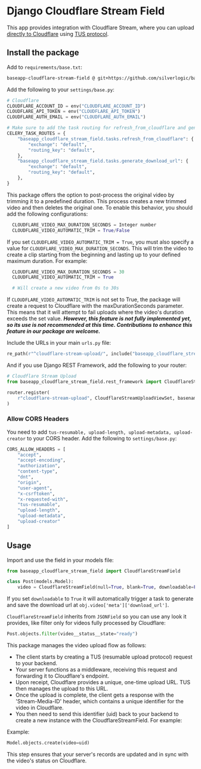 # Django Cloudflare Stream Field

This app provides integration with Cloudflare Stream, where you can upload [directly to Cloudflare](https://developers.cloudflare.com/stream/uploading-videos/direct-creator-uploads/) using [TUS protocol](https://tus.io/).

## Install the package

Add to `requirements/base.txt`:

```bash
baseapp-cloudflare-stream-field @ git+https://github.com/silverlogic/baseapp-backend.git@v0.1#subdirectory=baseapp-cloudflare-stream-field
```

Add the following to your `settings/base.py`:

```python
# Cloudflare
CLOUDFLARE_ACCOUNT_ID = env("CLOUDFLARE_ACCOUNT_ID")
CLOUDFLARE_API_TOKEN = env("CLOUDFLARE_API_TOKEN")
CLOUDFLARE_AUTH_EMAIL = env("CLOUDFLARE_AUTH_EMAIL")

# Make sure to add the task routing for refresh_from_cloudflare and generate_download_url
CELERY_TASK_ROUTES = {
    "baseapp_cloudflare_stream_field.tasks.refresh_from_cloudflare": {
        "exchange": "default",
        "routing_key": "default",
    },
    "baseapp_cloudflare_stream_field.tasks.generate_download_url": {
        "exchange": "default",
        "routing_key": "default",
    },
}
```

This package offers the option to post-process the original video by trimming it to a predefined duration. This process creates a new trimmed video and then deletes the original one. To enable this behavior, you should add the following configurations:

```python
  CLOUDFLARE_VIDEO_MAX_DURATION_SECONDS = Integer number
  CLOUDFLARE_VIDEO_AUTOMATIC_TRIM = True/False
```

If you set ```CLOUDFLARE_VIDEO_AUTOMATIC_TRIM = True```, you must also specify a value for ```CLOUDFLARE_VIDEO_MAX_DURATION_SECONDS```. This will trim the video to create a clip starting from the beginning and lasting up to your defined maximum duration. For example:

```python
  CLOUDFLARE_VIDEO_MAX_DURATION_SECONDS = 30
  CLOUDFLARE_VIDEO_AUTOMATIC_TRIM = True

  # Will create a new video from 0s to 30s
```

If ```CLOUDFLARE_VIDEO_AUTOMATIC_TRIM``` is not set to True, the package will create a request to Cloudflare with the maxDurationSeconds parameter. This means that it will attempt to fail uploads where the video's duration exceeds the set value. ***However, this feature is not fully implemented yet, so its use is not recommended at this time. Contributions to enhance this feature in our package are welcome.***

Include the URLs in your main `urls.py` file:

```python
re_path(r"^cloudflare-stream-upload/", include("baseapp_cloudflare_stream_field.urls")),
```

And if you use Django REST Framework, add the following to your router:

```python
# Cloudflare Stream Upload
from baseapp_cloudflare_stream_field.rest_framework import CloudflareStreamUploadViewSet

router.register(
    r"cloudflare-stream-upload", CloudflareStreamUploadViewSet, basename="cloudflare-stream-upload"
)
```

### Allow CORS Headers

You need to add `tus-resumable, upload-length, upload-metadata, upload-creator` to your CORS header. Add the following to `settings/base.py`:

```python
CORS_ALLOW_HEADERS = [
    "accept",
    "accept-encoding",
    "authorization",
    "content-type",
    "dnt",
    "origin",
    "user-agent",
    "x-csrftoken",
    "x-requested-with",
    "tus-resumable",
    "upload-length",
    "upload-metadata",
    "upload-creator"
]
```

## Usage

Import and use the field in your models file:

```python
from baseapp_cloudflare_stream_field import CloudflareStreamField

class Post(models.Model):
    video = CloudflareStreamField(null=True, blank=True, downloadable=False)
```

If you set `downloadable` to `True` it will automatically trigger a task to generate and save the download url at `obj.video['meta']['download_url']`.

`CloudflareStreamField` inherits from `JSONField` so you can use any look it provides, like filter only for videos fully processed by Cloudflare:

```python
Post.objects.filter(video__status__state="ready")
```


This package manages the video upload flow as follows:

- The client starts by creating a TUS (resumable upload protocol) request to your backend.
- Your server functions as a middleware, receiving this request and forwarding it to Cloudflare's endpoint.
- Upon receipt, Cloudflare provides a unique, one-time upload URL. TUS then manages the upload to this URL.
- Once the upload is complete, the client gets a response with the 'Stream-Media-ID' header, which contains a unique identifier for the video in Cloudflare.
- You then need to send this identifier (uid) back to your backend to create a new instance with the CloudflareStreamField. For example:

Example:

```python
Model.objects.create(video=uid)
````

This step ensures that your server's records are updated and in sync with the video's status on Cloudflare. 